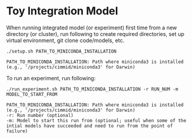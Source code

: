 # Toy Integration Model

When running integrated model (or experiment) first time from a new directory (or cluster), run following to create required directories, set up virtual environment, git clone code/models, etc.

    ./setup.sh PATH_TO_MINICONDA_INSTALLATION

    PATH_TO_MINICONDA_INSTALLATION: Path where miniconda3 is installed (e.g., '/projects/cimmid/miniconda3' for Darwin)

To run an experiment, run following:

    ./run_experiment.sh PATH_TO_MINICONDA_INSTALLATION -r RUN_NUM -m MODEL_TO_START_FROM

    PATH_TO_MINICONDA_INSTALLATION: Path where miniconda3 is installed (e.g., '/projects/cimmid/miniconda3' for Darwin)
    -r: Run number (optional)
    -m: Model to start this run from (optional; useful when some of the intial models have succeeded and need to run from the point of failure)
